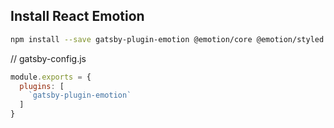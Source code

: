 ## Install React Emotion

```bash
npm install --save gatsby-plugin-emotion @emotion/core @emotion/styled
```

// gatsby-config.js

```javascript
module.exports = {
  plugins: [
    `gatsby-plugin-emotion`
  ]
}
```
